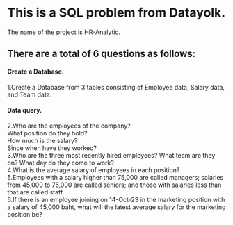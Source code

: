# This is a SQL problem from Datayolk.
The name of the project is HR-Analytic.

## There are a total of 6 questions as follows:
  #### Create a Database.
  1.Create a Database from 3 tables consisting of Employee data, Salary data, and Team data.
  #### Data query.
  2.Who are the employees of the company?   
    What position do they hold?   
    How much is the salary?   
    Since when have they worked?  
  3.Who are the three most recently hired employees? What team are they on? What day do they come to work?  
  4.What is the average salary of employees in each position?  
  5.Employees with a salary higher than 75,000 are called managers; salaries from 45,000 to 75,000 are called seniors; and those with salaries less than that are called staff.  
  6.If there is an employee joining on 14-Oct-23 in the marketing position with a salary of 45,000 baht, what will the latest average salary for the marketing position be?  
